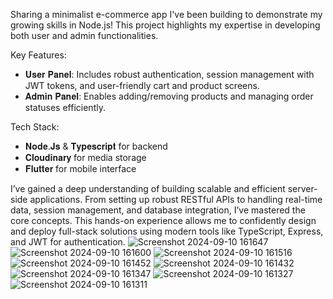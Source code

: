 Sharing a minimalist e-commerce app I've been building to demonstrate my growing skills in Node.js! This project highlights my expertise in developing both user and admin functionalities.

Key Features:
- 𝐔𝐬𝐞𝐫 𝐏𝐚𝐧𝐞𝐥: Includes robust authentication, session management with JWT tokens, and user-friendly cart and product screens.
- 𝐀𝐝𝐦𝐢𝐧 𝐏𝐚𝐧𝐞𝐥: Enables adding/removing products and managing order statuses efficiently.

Tech Stack:
- 𝐍𝐨𝐝𝐞.𝐉𝐬 & 𝐓𝐲𝐩𝐞𝐬𝐜𝐫𝐢𝐩𝐭 for backend
- 𝐂𝐥𝐨𝐮𝐝𝐢𝐧𝐚𝐫𝐲 for media storage
- 𝐅𝐥𝐮𝐭𝐭𝐞𝐫 for mobile interface 

 I’ve gained a deep understanding of building scalable and efficient server-side applications. From setting up robust RESTful APIs to handling real-time data, session management, and database integration, I’ve mastered the core concepts. This hands-on experience allows me to confidently design and deploy full-stack solutions using modern tools like TypeScript, Express, and JWT for authentication.
 ![Screenshot 2024-09-10 161647](https://github.com/user-attachments/assets/5c04fee6-907c-433d-a7f7-07c6cc073e19)
![Screenshot 2024-09-10 161600](https://github.com/user-attachments/assets/edbda0e8-f620-4e79-b4e1-ff31afcadbd9)
![Screenshot 2024-09-10 161516](https://github.com/user-attachments/assets/fe07c92e-5ba6-4461-88c4-5a9b3e67a958)
![Screenshot 2024-09-10 161452](https://github.com/user-attachments/assets/f0622871-d3f5-45a6-921f-ffe948f6da39)
![Screenshot 2024-09-10 161432](https://github.com/user-attachments/assets/69796cec-42b1-4434-ab99-af35e2214575)
![Screenshot 2024-09-10 161347](https://github.com/user-attachments/assets/90904695-441c-4951-9e21-d4e8b42808d2)
![Screenshot 2024-09-10 161327](https://github.com/user-attachments/assets/04f0bf0b-e89b-40c3-90ca-f32f0ba265f4)
![Screenshot 2024-09-10 161311](https://github.com/user-attachments/assets/c7d45224-e65b-4394-9f5d-aed1d0c061ef)

